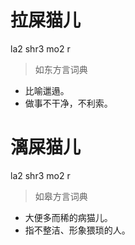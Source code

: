 # 拉屎猫儿
la2 shr3 mo2 r
> 如东方言词典
- 比喻邋遢。
- 做事不干净，不利索。

# 漓屎猫儿
la2 shr3 mo2 r
> 如皋方言词典
- 大便多而稀的病猫儿。
- 指不整洁、形象猥琐的人。
